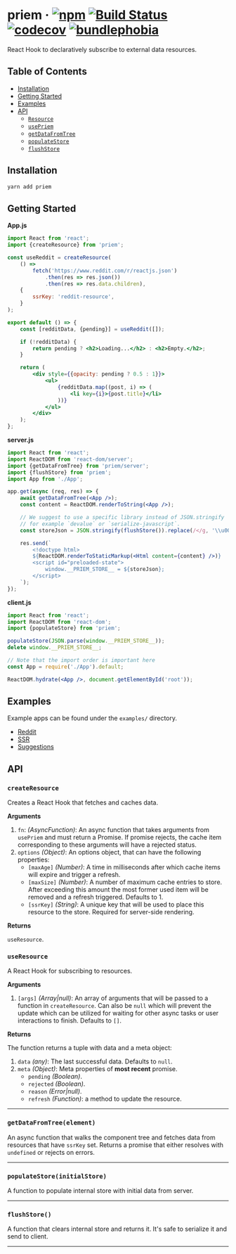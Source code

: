 # priem · [![npm][1]][2] [![Build Status][3]][4] [![codecov][5]][6] [![bundlephobia][7]][8]

React Hook to declaratively subscribe to external data resources.

## Table of Contents

-   [Installation](#installation)
-   [Getting Started](#getting-started)
-   [Examples](#examples)
-   [API](#api)
    -   [`Resource`](#resource)
    -   [`usePriem`](#usepriem)
    -   [`getDataFromTree`](#getdatafromtreecomponent)
    -   [`populateStore`](#populatestoreinitialstore)
    -   [`flushStore`](#flishstore)

## Installation

```bash
yarn add priem
```

## Getting Started

**App.js**

```jsx
import React from 'react';
import {createResource} from 'priem';

const useReddit = createResource(
    () =>
        fetch('https://www.reddit.com/r/reactjs.json')
            .then(res => res.json())
            .then(res => res.data.children),
    {
        ssrKey: 'reddit-resource',
    }
);

export default () => {
    const [redditData, {pending}] = useReddit([]);

    if (!redditData) {
        return pending ? <h2>Loading...</h2> : <h2>Empty.</h2>;
    }

    return (
        <div style={{opacity: pending ? 0.5 : 1}}>
            <ul>
                {redditData.map((post, i) => (
                    <li key={i}>{post.title}</li>
                ))}
            </ul>
        </div>
    );
};
```

**server.js**

```jsx
import React from 'react';
import ReactDOM from 'react-dom/server';
import {getDataFromTree} from 'priem/server';
import {flushStore} from 'priem';
import App from './App';

app.get(async (req, res) => {
    await getDataFromTree(<App />);
    const content = ReactDOM.renderToString(<App />);

    // We suggest to use a specific library instead of JSON.stringify
    // for example `devalue` or `serialize-javascript`.
    const storeJson = JSON.stringify(flushStore()).replace(/</g, '\\u003c');

    res.send(`
        <!doctype html>
        ${ReactDOM.renderToStaticMarkup(<Html content={content} />)}
        <script id="preloaded-state">
            window.__PRIEM_STORE__ = ${storeJson};
        </script>
    `);
});
```

**client.js**

```jsx
import React from 'react';
import ReactDOM from 'react-dom';
import {populateStore} from 'priem';

populateStore(JSON.parse(window.__PRIEM_STORE__));
delete window.__PRIEM_STORE__;

// Note that the import order is important here
const App = require('./App').default;

ReactDOM.hydrate(<App />, document.getElementById('root'));
```

## Examples

Example apps can be found under the `examples/` directory.

-   [Reddit](https://github.com/Vlad-Zhukov/priem/tree/master/examples/reddit)
-   [SSR](https://github.com/Vlad-Zhukov/priem/tree/master/examples/ssr)
-   [Suggestions](https://github.com/Vlad-Zhukov/priem/tree/master/examples/suggestions)

## API

### `createResource`

Creates a React Hook that fetches and caches data.

**Arguments**

1.  `fn`: _(AsyncFunction)_: An async function that takes arguments from `usePriem` and must return a Promise. If
    promise rejects, the cache item corresponding to these arguments will have a rejected status.
2.  `options` _(Object)_: An options object, that can have the following properties:
    -   `[maxAge]` _(Number)_: A time in milliseconds after which cache items will expire and trigger a refresh.
    -   `[maxSize]` _(Number)_: A number of maximum cache entries to store. After exceeding this amount the most former
        used item will be removed and a refresh triggered. Defaults to 1.
    -   `[ssrKey]` _(String)_: A unique key that will be used to place this resource to the store. Required for
        server-side rendering.

**Returns**

`useResource`.

### `useResource`

A React Hook for subscribing to resources.

**Arguments**

1.  `[args]` _(Array|null)_: An array of arguments that will be passed to a function in `createResource`. Can also be
    `null` which will prevent the update which can be utilized for waiting for other async tasks or user interactions to
    finish. Defaults to `[]`.

**Returns**

The function returns a tuple with data and a meta object:

1.  `data` _(any)_: The last successful data. Defaults to `null`.
2.  `meta` _(Object)_: Meta properties of **most recent** promise.
    -   `pending` _(Boolean)_.
    -   `rejected` _(Boolean)_.
    -   `reason` _(Error|null)_.
    -   `refresh` _(Function)_: a method to update the resource.

---

### `getDataFromTree(element)`

An async function that walks the component tree and fetches data from resources that have `ssrKey` set. Returns a
promise that either resolves with `undefined` or rejects on errors.

---

### `populateStore(initialStore)`

A function to populate internal store with initial data from server.

---

### `flushStore()`

A function that clears internal store and returns it. It's safe to serialize it and send to client.

---

[1]: https://img.shields.io/npm/v/priem.svg
[2]: https://npm.im/priem
[3]: https://travis-ci.com/vlad-zhukov/priem.svg?branch=master
[4]: https://travis-ci.com/vlad-zhukov/priem
[5]: https://codecov.io/gh/vlad-zhukov/priem/branch/master/graph/badge.svg
[6]: https://codecov.io/gh/vlad-zhukov/priem
[7]: https://img.shields.io/bundlephobia/minzip/priem.svg
[8]: https://bundlephobia.com/result?p=priem
